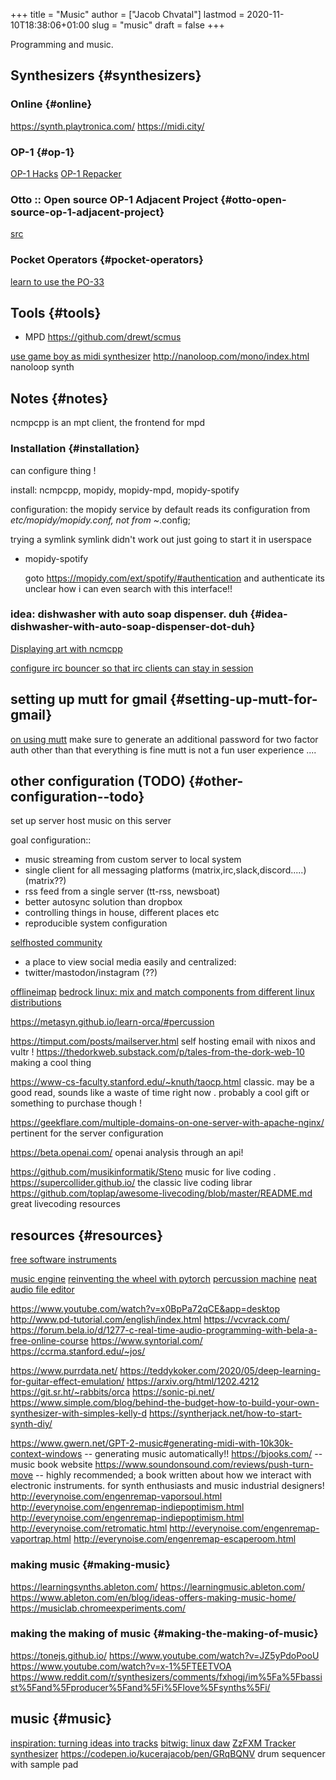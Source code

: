 +++
title = "Music"
author = ["Jacob Chvatal"]
lastmod = 2020-11-10T18:38:06+01:00
slug = "music"
draft = false
+++

Programming and music.


## Synthesizers {#synthesizers}


### Online {#online}

<https://synth.playtronica.com/>
<https://midi.city/>


### OP-1 {#op-1}

[OP-1 Hacks](https://github.com/op1hacks/docs)
[OP-1 Repacker](https://github.com/op1hacks/op1repacker)


### Otto :: Open source OP-1 Adjacent Project {#otto-open-source-op-1-adjacent-project}

[src](https://github.com/OTTO-project/OTTO)


### Pocket Operators {#pocket-operators}

[learn to use the PO-33](https://github.com/santiagomarcano/PO-33)


## Tools {#tools}

-   MPD
    <https://github.com/drewt/scmus>

[use game boy as midi synthesizer](https://m.youtube.com/watch?v=3jxcKPoi5Kc)
<http://nanoloop.com/mono/index.html> nanoloop synth


## Notes {#notes}

ncmpcpp is an mpt client, the frontend for mpd


### Installation {#installation}

can configure thing !

install: ncmpcpp, mopidy, mopidy-mpd, mopidy-spotify

configuration:
the mopidy service by default reads its configuration from
_etc/mopidy/mopidy.conf, not from ~_.config;

trying a symlink
symlink didn't work out
just going to start it in userspace

<!--list-separator-->

-  mopidy-spotify

    goto <https://mopidy.com/ext/spotify/#authentication> and authenticate
    its unclear how i can even search with this interface!!


### idea: dishwasher with auto soap dispenser. duh {#idea-dishwasher-with-auto-soap-dispenser-dot-duh}

[Displaying art with ncmcpp](https://github.com/ngynLk/dotfiles/tree/master/.ncmpcpp)

[configure irc bouncer so that irc clients can stay in session](https://wiki.znc.in/ZNC)


## setting up mutt for gmail {#setting-up-mutt-for-gmail}

[on using mutt](https://news.ycombinator.com/item?id=14567074)
make sure to generate an additional password for two factor auth
other than that everything is fine
mutt is not a fun user experience ....


## other configuration (TODO) {#other-configuration--todo}

set up server
host music on this server

goal configuration::

-   music streaming from custom server to local system
-   single client for all messaging platforms (matrix,irc,slack,discord.....) (matrix??)
-   rss feed from a single server (tt-rss, newsboat)
-   better autosync solution than dropbox
-   controlling things in house, different places etc
-   reproducible system configuration

[selfhosted community](https://www.reddit.com/r/selfhosted/)

-   a place to view social media easily and centralized:
-   twitter/mastodon/instagram (??)

[offlineimap](https://hobo.house/2017/07/17/using-offlineimap-with-the-gmail-imap-api/)
[bedrock linux: mix and match components from different linux distributions](https://bedrocklinux.org/)

<https://metasyn.github.io/learn-orca/#percussion>

<https://timput.com/posts/mailserver.html> self hosting email with nixos and
vultr !
<https://thedorkweb.substack.com/p/tales-from-the-dork-web-10> making a cool
thing

<https://www-cs-faculty.stanford.edu/~knuth/taocp.html> classic. may be a good
read, sounds like a waste of time right now . probably a cool gift or
something to purchase though !

<https://geekflare.com/multiple-domains-on-one-server-with-apache-nginx/>
pertinent for the server configuration

<https://beta.openai.com/> openai analysis through an api!

<https://github.com/musikinformatik/Steno> music for live coding .
<https://supercollider.github.io/> the classic live coding librar
<https://github.com/toplap/awesome-livecoding/blob/master/README.md> great
livecoding resources


## resources {#resources}

[free software instruments](https://www.spitfireaudio.com/labs/)

[music engine](https://supercollider.github.io/)
[reinventing the wheel with pytorch](https://blog.benwiener.com/programming/2019/04/29/reinventing-the-wheel.html)
[percussion machine](https://metasyn.github.io/learn-orca/#percussion)
[neat audio file editor](https://audiomass.co/)

<https://www.youtube.com/watch?v=x0BpPa72qCE&app=desktop>
<http://www.pd-tutorial.com/english/index.html>
<https://vcvrack.com/>
<https://forum.bela.io/d/1277-c-real-time-audio-programming-with-bela-a-free-online-course>
<https://www.syntorial.com/>
<https://ccrma.stanford.edu/~jos/>

<https://www.purrdata.net/>
<https://teddykoker.com/2020/05/deep-learning-for-guitar-effect-emulation/>
<https://arxiv.org/html/1202.4212>
<https://git.sr.ht/~rabbits/orca>
<https://sonic-pi.net/>
<https://www.simple.com/blog/behind-the-budget-how-to-build-your-own-synthesizer-with-simples-kelly-d>
<https://syntherjack.net/how-to-start-synth-diy/>

<https://www.gwern.net/GPT-2-music#generating-midi-with-10k30k-context-windows>
-- generating music automatically!!
<https://bjooks.com/> -- music book website
<https://www.soundonsound.com/reviews/push-turn-move> -- highly recommended; a
book written about how we interact with electronic instruments. for synth
enthusiasts and music industrial designers!
<http://everynoise.com/engenremap-vaporsoul.html>
<http://everynoise.com/engenremap-indiepoptimism.html>
<http://everynoise.com/engenremap-indiepoptimism.html>
<http://everynoise.com/retromatic.html>
<http://everynoise.com/engenremap-vaportrap.html>
<http://everynoise.com/engenremap-escaperoom.html>


### making music {#making-music}

<https://learningsynths.ableton.com/>
<https://learningmusic.ableton.com/>
<https://www.ableton.com/en/blog/ideas-offers-making-music-home/>
<https://musiclab.chromeexperiments.com/>


### making the making of music {#making-the-making-of-music}

<https://tonejs.github.io/>
<https://www.youtube.com/watch?v=JZ5yPdoPooU>
<https://www.youtube.com/watch?v=x-1%5FTEETVOA>
<https://www.reddit.com/r/synthesizers/comments/fxhogj/im%5Fa%5Fbassist%5Fand%5Fproducer%5Fand%5Fi%5Flove%5Fsynths%5Fi/>


## music {#music}

[inspiration: turning ideas into tracks](https://www.youtube.com/watch?v=ONloOhDLrFU&app=desktop)
[bitwig: linux daw](https://www.bitwig.com/en/bitwig-studio.html)
[ZzFXM Tracker synthesizer](https://keithclark.github.io/ZzFXM/tracker/?url=https://raw.githubusercontent.com/keithclark/ZzFXM/master/examples/songs/sanxion.js)
<https://codepen.io/kucerajacob/pen/GRqBQNV> drum sequencer with sample pad
